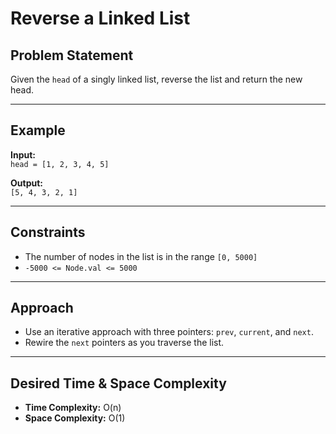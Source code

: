 # Reverse a Linked List

## Problem Statement

Given the `head` of a singly linked list, reverse the list and return the new head.

---

## Example

**Input:**  
`head = [1, 2, 3, 4, 5]`

**Output:**  
`[5, 4, 3, 2, 1]`

---

## Constraints

- The number of nodes in the list is in the range `[0, 5000]`
- `-5000 <= Node.val <= 5000`

---

## Approach

- Use an iterative approach with three pointers: `prev`, `current`, and `next`.
- Rewire the `next` pointers as you traverse the list.

---

## Desired Time & Space Complexity

- **Time Complexity:** O(n)
- **Space Complexity:** O(1)
